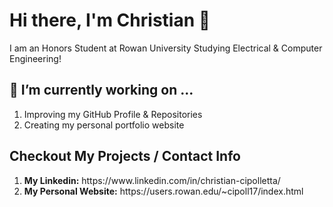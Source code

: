 # Hi there, I'm Christian 👋
I am an Honors Student at Rowan University Studying Electrical & Computer Engineering!

## 🔭 I’m currently working on ...
<ol>
  <li>Improving my GitHub Profile & Repositories</li>
  <li>Creating my personal portfolio website</li>
</ol>

## Checkout My Projects / Contact Info
<ol>
  <li><b>My Linkedin:</b> https://www.linkedin.com/in/christian-cipolletta/ </li>
  <li><b>My Personal Website:</b> https://users.rowan.edu/~cipoll17/index.html </li>
</ol>

<!--
**Cippppy/Cippppy** is a ✨ _special_ ✨ repository because its `README.md` (this file) appears on your GitHub profile.

Here are some ideas to get you started:

- 🔭 I’m currently working on ...
- 🌱 I’m currently learning ...
- 👯 I’m looking to collaborate on ...
- 🤔 I’m looking for help with ...
- 💬 Ask me about ...
- 📫 How to reach me: ...
- 😄 Pronouns: ...
- ⚡ Fun fact: ...
-->
